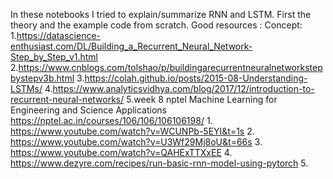 In these notebooks I tried to explain/summarize RNN and LSTM. First the theory and the example code from scratch.
Good resources : 
    Concept:
    1.https://datascience-enthusiast.com/DL/Building_a_Recurrent_Neural_Network-Step_by_Step_v1.html
    2.https://www.cnblogs.com/tolshao/p/buildingarecurrentneuralnetworkstepbystepv3b.html
    3.https://colah.github.io/posts/2015-08-Understanding-LSTMs/
    4.https://www.analyticsvidhya.com/blog/2017/12/introduction-to-recurrent-neural-networks/
    5.week 8 nptel Machine Learning for Engineering and Science Applications
     https://nptel.ac.in/courses/106/106/106106198/
    1. https://www.youtube.com/watch?v=WCUNPb-5EYI&t=1s
    2. https://www.youtube.com/watch?v=U3Wf29Mj8oU&t=66s
    3. https://www.youtube.com/watch?v=QAHExTTXxEE
    4. https://www.dezyre.com/recipes/run-basic-rnn-model-using-pytorch
    5.  